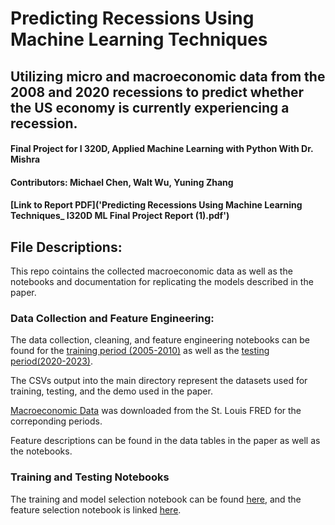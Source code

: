 # Predicting Recessions Using Machine Learning Techniques
## Utilizing micro and macroeconomic data from the 2008 and 2020 recessions to predict whether the US economy is currently experiencing a recession.
#### Final Project for I 320D, Applied Machine Learning with Python With Dr. Mishra
#### Contributors: Michael Chen, Walt Wu, Yuning Zhang

#### [Link to Report PDF]('Predicting Recessions Using Machine Learning Techniques_ I320D ML Final Project Report (1).pdf')
## File Descriptions:

This repo cointains the collected macroeconomic data as well as the notebooks and documentation for replicating the models described in the paper. 

### Data Collection and Feature Engineering:
The data collection, cleaning, and feature engineering notebooks can be found for the [training period (2005-2010)](data_collection_engineering.ipynb) as well as the [testing period(2020-2023)](data_period2_engineering.ipynb).

The CSVs output into the main directory represent the datasets used for training, testing, and the demo used in the paper.

[Macroeconomic Data](Macroeconomic_Data) was downloaded from the St. Louis FRED for the correponding periods.

Feature descriptions can be found in the data tables in the paper as well as the notebooks.

### Training and Testing Notebooks
The training and model selection notebook can be found [here](training.ipynb), and the feature selection notebook is linked [here](feature_selection.ipynb).